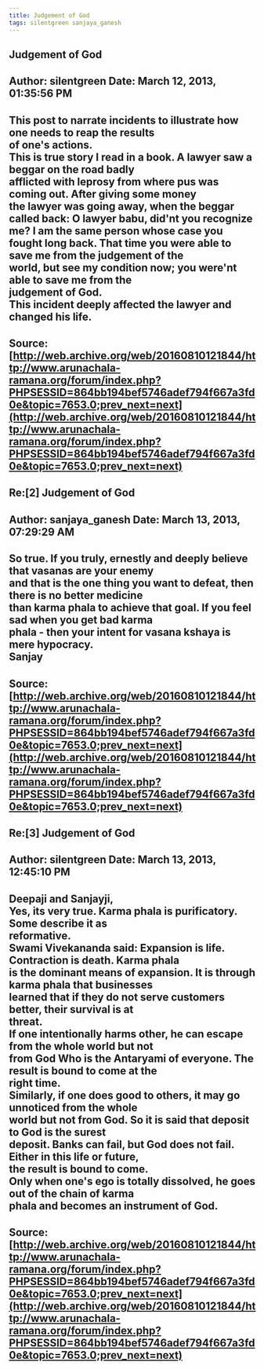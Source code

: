 ```yaml
--- 
title: Judgement of God   
tags: silentgreen sanjaya_ganesh  
---  
```

## Judgement of God  
Author: silentgreen         Date: March 12, 2013, 01:35:56 PM  
---  
This post to narrate incidents to illustrate how one needs to reap the results  
of one's actions.   
This is true story I read in a book. A lawyer saw a beggar on the road badly  
afflicted with leprosy from where pus was coming out. After giving some money  
the lawyer was going away, when the beggar called back: O lawyer babu, did'nt you recognize me? I am the same person whose case you  
fought long back. That time you were able to save me from the judgement of the  
world, but see my condition now; you were'nt able to save me from the  
judgement of God.   
This incident deeply affected the lawyer and changed his life.
 ---  
Source:[http://web.archive.org/web/20160810121844/http://www.arunachala-ramana.org/forum/index.php?PHPSESSID=864bb194bef5746adef794f667a3fd0e&topic=7653.0;prev_next=next](http://web.archive.org/web/20160810121844/http://www.arunachala-ramana.org/forum/index.php?PHPSESSID=864bb194bef5746adef794f667a3fd0e&topic=7653.0;prev_next=next)   
---  

## Re:[2] Judgement of God  
Author: sanjaya_ganesh      Date: March 13, 2013, 07:29:29 AM  
---  
So true. If you truly, ernestly and deeply believe that vasanas are your enemy  
and that is the one thing you want to defeat, then there is no better medicine  
than karma phala to achieve that goal. If you feel sad when you get bad karma  
phala - then your intent for vasana kshaya is mere hypocracy.   
Sanjay
 ---  
Source:[http://web.archive.org/web/20160810121844/http://www.arunachala-ramana.org/forum/index.php?PHPSESSID=864bb194bef5746adef794f667a3fd0e&topic=7653.0;prev_next=next](http://web.archive.org/web/20160810121844/http://www.arunachala-ramana.org/forum/index.php?PHPSESSID=864bb194bef5746adef794f667a3fd0e&topic=7653.0;prev_next=next)   
---  

## Re:[3] Judgement of God  
Author: silentgreen         Date: March 13, 2013, 12:45:10 PM  
---  
Deepaji and Sanjayji,   
Yes, its very true. Karma phala is purificatory. Some describe it as  
reformative.   
Swami Vivekananda said: Expansion is life. Contraction is death. Karma phala  
is the dominant means of expansion. It is through karma phala that businesses  
learned that if they do not serve customers better, their survival is at  
threat.   
If one intentionally harms other, he can escape from the whole world but not  
from God Who is the Antaryami of everyone. The result is bound to come at the  
right time.   
Similarly, if one does good to others, it may go unnoticed from the whole  
world but not from God. So it is said that deposit to God is the surest  
deposit. Banks can fail, but God does not fail. Either in this life or future,  
the result is bound to come.   
Only when one's ego is totally dissolved, he goes out of the chain of karma  
phala and becomes an instrument of God.
 ---  
Source:[http://web.archive.org/web/20160810121844/http://www.arunachala-ramana.org/forum/index.php?PHPSESSID=864bb194bef5746adef794f667a3fd0e&topic=7653.0;prev_next=next](http://web.archive.org/web/20160810121844/http://www.arunachala-ramana.org/forum/index.php?PHPSESSID=864bb194bef5746adef794f667a3fd0e&topic=7653.0;prev_next=next)   
---  

